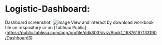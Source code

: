 # Logistic-Dashboard:
Dashboard screenshot:
![image](https://github.com/DDKson/Logistic-Dashboard/assets/92723196/72af0ef5-ee94-41ce-b415-0247afdcfe28)
View and interact by download workbook file on respository or on [Tableau Public] (https://public.tableau.com/app/profile/ddk8035/viz/Book1_16876167133190/Dashboard3)
